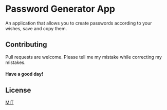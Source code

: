 # Password Generator App

An application that allows you to create passwords according to your wishes, save and copy them.

## Contributing
Pull requests are welcome. Please tell me my mistake while correcting my mistakes.

#### Have a good day!
## License
[MIT](https://choosealicense.com/licenses/mit/)
